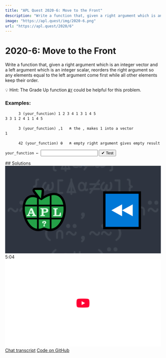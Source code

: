 ```yaml
---
title: "APL Quest 2020-6: Move to the Front"
description: "Write a function that, given a right argument which is an integer vector and a left argument which is an integer scalar, reorders the right argument so any elements equal to the left argument come first while all other elements keep their order."
image: "https://apl.quest/img/2020-6.png"
url: "https://apl.quest/2020/6"
---
```


# <span class=s>2020-</span>6: Move to the Front

Write a function that, given a right argument which is an integer vector and a left argument which is an integer scalar, reorders the right argument so any elements equal to the left argument come first while all other elements keep their order. 

💡 Hint: The Grade Up function [`⍋Y`](https://help.dyalog.com/latest/#Language/Primitive%20Functions/Grade%20Up%20Monadic.htm) could be helpful for this problem.

### Examples:
```APL
      3 (your_function) 1 2 3 4 1 3 1 4 5
3 3 1 2 4 1 1 4 5

      3 (your_function) ,1   ⍝ the , makes 1 into a vector
1

      42 (your_function) ⍬   ⍝ empty right argument gives empty result
```
<div class="pdiv">
  <code onclick="p_Input.focus()">your_function ← </code><input id="p_Input" autocomplete="off" spellcheck="false" oninput="this.parentElement.querySelector`button`.disabled=false;localStorage.setItem(window.location.pathname,this.value)" onkeypress="subm(event)">
  <button onclick="alert$.next`Testing…`;submitSolution`p`" class="md-button md-button--primary">&#x2714; Test</button>
</div>
<p id="p_Output"></p>
## Solutions
<div onclick="play(this)" title="Video on YouTube" class="yt">
<img alt="Video Thumbnail" src="../../img/2020-6.png">
<time>5:04</time>
<img alt="YouTube" src="../../img/yt-big.png">
</div>
<a href="https://chat.stackexchange.com/transcript/52405?m=63980930#63980930" target="_blank" class="md-button md-button--primary">Chat transcript</a>
<a href="https://github.com/abrudz/apl_quest/tree/main/2020/6.apl" target="_blank" class="md-button md-button--primary right">Code on GitHub</a>

<script>
    testCases={"a":[["3","1 2 3 4 1 3 1 4 5"],["7","1 2 3 4 1 3 1 4 5"],["?10","⍳10"]],"b":[["0","-1 2 3 4 1 3 1 4 5"],["0",",42"],["42",",42"],["42","42 42 42"],["9","⍬"],["0","⍬"]],"f":"∩⍨,~⍨","p":","}
    p_Input.value=localStorage.getItem(window.location.pathname)
    play=e=>e.outerHTML=`<iframe src="https://www.youtube.com/embed/FfFzzmEo37Q?list=PLYKQVqyrAEj9wDIUyLDGtDAFTKY38BUMN&autoplay=1" title="<span class=s>2020-</span>6: Move to the Front (APL Quest 2020-6)" frameborder="0" allow="accelerometer; autoplay; clipboard-write; encrypted-media; gyroscope; picture-in-picture; web-share" referrerpolicy="strict-origin-when-cross-origin" allowfullscreen></iframe>`
</script>
